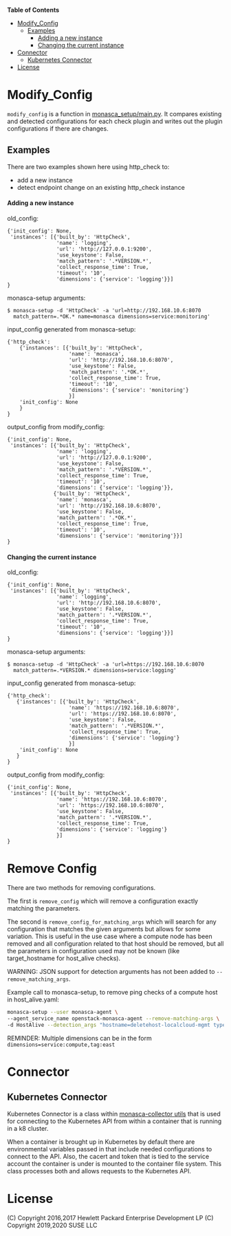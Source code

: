<!-- START doctoc generated TOC please keep comment here to allow auto update -->
<!-- DON'T EDIT THIS SECTION, INSTEAD RE-RUN doctoc TO UPDATE -->
**Table of Contents**

- [Modify_Config](#modify_config)
  - [Examples](#examples)
      - [Adding a new instance](#adding-a-new-instance)
      - [Changing the current instance](#changing-the-current-instance)
- [Connector](#connector)
  - [Kubernetes Connector](#kubernetes-connector)
- [License](#license)

<!-- END doctoc generated TOC please keep comment here to allow auto update -->

# Modify_Config
`modify_config` is a function in [monasca_setup/main.py](monasca_setup/main.py).
It compares existing and detected configurations for each check plugin and
writes out the plugin configurations if there are changes.

## Examples
There are two examples shown here using http_check to:
* add a new instance
* detect endpoint change on an existing http_check instance

#### Adding a new instance
old_config:

```
{'init_config': None,
 'instances': [{'built_by': 'HttpCheck',
                'name': 'logging',
                'url': 'http://127.0.0.1:9200',
                'use_keystone': False,
                'match_pattern': '.*VERSION.*',
                'collect_response_time': True,
                'timeout': '10',
                'dimensions': {'service': 'logging'}}]
}
```

monasca-setup arguments:

    $ monasca-setup -d 'HttpCheck' -a 'url=http://192.168.10.6:8070
      match_pattern=.*OK.* name=monasca dimensions=service:monitoring'

input_config generated from monasca-setup:

```
{'http_check':
    {'instances': [{'built_by': 'HttpCheck',
                    'name': 'monasca',
                    'url': 'http://192.168.10.6:8070',
                    'use_keystone': False,
                    'match_pattern': '.*OK.*',
                    'collect_response_time': True,
                    'timeout': '10',
                    'dimensions': {'service': 'monitoring'}
                    }]
    'init_config': None
    }
}
```

output_config from modify_config:

```
{'init_config': None,
 'instances': [{'built_by': 'HttpCheck',
                'name': 'logging',
                'url': 'http://127.0.0.1:9200',
                'use_keystone': False,
                'match_pattern': '.*VERSION.*',
                'collect_response_time': True,
                'timeout': '10',
                'dimensions': {'service': 'logging'}},
               {'built_by': 'HttpCheck',
                'name': 'monasca',
                'url': 'http://192.168.10.6:8070',
                'use_keystone': False,
                'match_pattern': '.*OK.*',
                'collect_response_time': True,
                'timeout': '10',
                'dimensions': {'service': 'monitoring'}}]
}
```

#### Changing the current instance
old_config:

```
{'init_config': None,
 'instances': [{'built_by': 'HttpCheck',
                'name': 'logging',
                'url': 'http://192.168.10.6:8070',
                'use_keystone': False,
                'match_pattern': '.*VERSION.*',
                'collect_response_time': True,
                'timeout': '10',
                'dimensions': {'service': 'logging'}}]
}
```

monasca-setup arguments:

    $ monasca-setup -d 'HttpCheck' -a 'url=https://192.168.10.6:8070
      match_pattern=.*VERSION.* dimensions=service:logging'

input_config generated from monasca-setup:

```
{'http_check':
   {'instances': [{'built_by': 'HttpCheck',
                    'name': 'https://192.168.10.6:8070',
                    'url': 'https://192.168.10.6:8070',
                    'use_keystone': False,
                    'match_pattern': '.*VERSION.*',
                    'collect_response_time': True,
                    'dimensions': {'service': 'logging'}
                    }]
    'init_config': None
   }
}
```

output_config from modify_config:

```
{'init_config': None,
 'instances': [{'built_by': 'HttpCheck',
                'name': 'https://192.168.10.6:8070',
                'url': 'https://192.168.10.6:8070',
                'use_keystone': False,
                'match_pattern': '.*VERSION.*',
                'collect_response_time': True,
                'dimensions': {'service': 'logging'}
                }]
}
```

# Remove Config

There are two methods for removing configurations.

The first is `remove_config` which will remove a configuration exactly matching the parameters.

The second is `remove_config_for_matching_args` which will search for any configuration that matches the given
arguments but allows for some variation. This is useful in the use case where a compute node has been removed
and all configuration related to that host should be removed, but all the parameters in configuration used may
not be known (like target_hostname for host_alive checks).

WARNING: JSON support for detection arguments has not been added to `--remove_matching_args`.

Example call to monasca-setup, to remove ping checks of a compute host in host_alive.yaml:
```bash
monasca-setup --user monasca-agent \
--agent_service_name openstack-monasca-agent --remove-matching-args \
-d HostAlive --detection_args "hostname=deletehost-localcloud-mgmt type=ping dimensions=service:compute"
```
REMINDER: Multiple dimensions can be in the form `dimensions=service:compute,tag:east`

# Connector
## Kubernetes Connector
Kubernetes Connector is a class within [monasca-collector utils](monasca_agent/collector/checks/utils.py)
that is used for connecting to the Kubernetes API from within a container that is running in a k8 cluster.

When a container is brought up in Kubernetes by default there are environmental variables passed in that include needed
configurations to connect to the API. Also, the cacert and token that is tied to the service account the container is
under is mounted to the container file system. This class processes both and allows requests to the Kubernetes API.

# License
(C) Copyright 2016,2017 Hewlett Packard Enterprise Development LP
(C) Copyright 2019,2020 SUSE LLC


